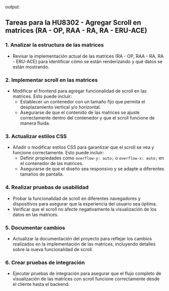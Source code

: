 output: 
## Tareas para la HU8302 - Agregar Scroll en matrices (RA - OP, RAA - RA, RA - ERU-ACE)

### 1. Analizar la estructura de las matrices
- Revisar la implementación actual de las matrices (RA - OP, RAA - RA, RA - ERU-ACE) para identificar cómo se están renderizando y qué datos se están mostrando.

### 2. Implementar scroll en las matrices
- Modificar el frontend para agregar funcionalidad de scroll en las matrices. Esto puede incluir:
  - Establecer un contenedor con un tamaño fijo que permita el desplazamiento vertical y/o horizontal.
  - Asegurarse de que el contenido de las matrices se ajuste correctamente dentro del contenedor y que el scroll funcione de manera fluida.

### 3. Actualizar estilos CSS
- Añadir o modificar estilos CSS para garantizar que el scroll se vea y funcione correctamente. Esto puede incluir:
  - Definir propiedades como `overflow-y: auto;` o `overflow-x: auto;` en el contenedor de las matrices.
  - Asegurarse de que el diseño sea responsivo y se adapte a diferentes tamaños de pantalla.

### 4. Realizar pruebas de usabilidad
- Probar la funcionalidad de scroll en diferentes navegadores y dispositivos para asegurar que la experiencia del usuario sea óptima.
- Verificar que el scroll no afecte negativamente la visualización de los datos en las matrices.

### 5. Documentar cambios
- Actualizar la documentación del proyecto para reflejar los cambios realizados en la implementación de las matrices, incluyendo detalles sobre la nueva funcionalidad de scroll.

### 6. Crear pruebas de integración
- Ejecutar pruebas de integración para asegurar que el flujo completo de visualización de las matrices con scroll funcione correctamente desde el cliente hasta el backend.
